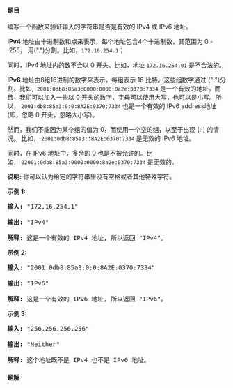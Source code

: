 #### 题目
<p>编写一个函数来验证输入的字符串是否是有效的 IPv4 或&nbsp;IPv6 地址。</p>

<p><strong>IPv4</strong>&nbsp;地址由十进制数和点来表示，每个地址包含4个十进制数，其范围为&nbsp;0 -&nbsp;255，&nbsp;用(&quot;.&quot;)分割。比如，<code>172.16.254.1</code>；</p>

<p>同时，IPv4 地址内的数不会以 0 开头。比如，地址&nbsp;<code>172.16.254.01</code> 是不合法的。</p>

<p><strong>IPv6</strong>&nbsp;地址由8组16进制的数字来表示，每组表示&nbsp;16 比特。这些组数字通过 (&quot;:&quot;)分割。比如,&nbsp;&nbsp;<code>2001:0db8:85a3:0000:0000:8a2e:0370:7334</code> 是一个有效的地址。而且，我们可以加入一些以 0 开头的数字，字母可以使用大写，也可以是小写。所以，&nbsp;<code>2001:db8:85a3:0:0:8A2E:0370:7334</code> 也是一个有效的 IPv6 address地址 (即，忽略 0 开头，忽略大小写)。</p>

<p>然而，我们不能因为某个组的值为 0，而使用一个空的组，以至于出现 (::) 的情况。&nbsp;比如，&nbsp;<code>2001:0db8:85a3::8A2E:0370:7334</code> 是无效的 IPv6 地址。</p>

<p>同时，在 IPv6 地址中，多余的 0 也是不被允许的。比如，&nbsp;<code>02001:0db8:85a3:0000:0000:8a2e:0370:7334</code> 是无效的。</p>

<p><strong>说明:</strong>&nbsp;你可以认为给定的字符串里没有空格或者其他特殊字符。</p>

<p><strong>示例 1:</strong></p>

<pre>
<strong>输入:</strong> &quot;172.16.254.1&quot;

<strong>输出:</strong> &quot;IPv4&quot;

<strong>解释:</strong> 这是一个有效的 IPv4 地址, 所以返回 &quot;IPv4&quot;。
</pre>

<p><strong>示例 2:</strong></p>

<pre>
<strong>输入:</strong> &quot;2001:0db8:85a3:0:0:8A2E:0370:7334&quot;

<strong>输出:</strong> &quot;IPv6&quot;

<strong>解释:</strong> 这是一个有效的 IPv6 地址, 所以返回 &quot;IPv6&quot;。
</pre>

<p><strong>示例 3:</strong></p>

<pre>
<strong>输入:</strong> &quot;256.256.256.256&quot;

<strong>输出:</strong> &quot;Neither&quot;

<strong>解释:</strong> 这个地址既不是 IPv4 也不是 IPv6 地址。
</pre>


 #### 题解